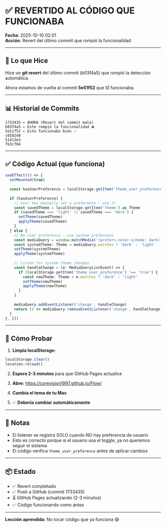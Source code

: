 # ✅ REVERTIDO AL CÓDIGO QUE FUNCIONABA

**Fecha**: 2025-10-10 02:01  
**Acción**: Revert del último commit que rompió la funcionalidad

---

## 🔄 Lo que Hice

Hice un **git revert** del último commit (b03f4a5) que rompió la detección automática.

Ahora estamos de vuelta al commit **5e51f52** que SÍ funcionaba.

---

## 📊 Historial de Commits

```
1733435 ← AHORA (Revert del commit malo)
b03f4a5 ← Este rompió la funcionalidad ❌
5e51f52 ← Este funcionaba bien ✅
c010248
51413e3
fb3cf04
```

---

## ✅ Código Actual (que funciona)

```typescript
useEffect(() => {
  setMounted(true)
  
  const hasUserPreference = localStorage.getItem('theme_user_preference') === 'true'
  
  if (hasUserPreference) {
    // User has manually set a preference - use it
    const savedTheme = localStorage.getItem('theme') as Theme
    if (savedTheme === 'light' || savedTheme === 'dark') {
      setTheme(savedTheme)
      applyTheme(savedTheme)
    }
  } else {
    // No user preference - use system preference
    const mediaQuery = window.matchMedia('(prefers-color-scheme: dark)')
    const systemTheme: Theme = mediaQuery.matches ? 'dark' : 'light'
    setTheme(systemTheme)
    applyTheme(systemTheme)
    
    // Listen for system theme changes
    const handleChange = (e: MediaQueryListEvent) => {
      if (localStorage.getItem('theme_user_preference') !== 'true') {
        const newTheme: Theme = e.matches ? 'dark' : 'light'
        setTheme(newTheme)
        applyTheme(newTheme)
      }
    }
    
    mediaQuery.addEventListener('change', handleChange)
    return () => mediaQuery.removeEventListener('change', handleChange)
  }
}, [])
```

---

## 🧪 Cómo Probar

1. **Limpia localStorage:**
```javascript
localStorage.clear()
location.reload()
```

2. **Espera 2-3 minutos** para que GitHub Pages actualice

3. **Abre:** https://corevision1997.github.io/Flow/

4. **Cambia el tema de tu Mac**

5. ✅ **Debería cambiar automáticamente**

---

## 📝 Notas

- El listener se registra SOLO cuando NO hay preferencia de usuario
- Esto es correcto porque si el usuario usa el toggle, ya no queremos seguir el sistema
- El código verifica `theme_user_preference` antes de aplicar cambios

---

## 📦 Estado

- ✅ Revert completado
- ✅ Push a GitHub (commit 1733435)
- ⏳ GitHub Pages actualizando (2-3 minutos)
- ✅ Código funcionando como antes

---

**Lección aprendida**: No tocar código que ya funciona 😅

